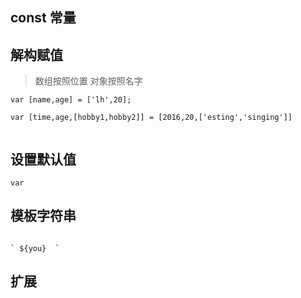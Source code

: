 

## const  常量


## 解构赋值

 > 数组按照位置 对象按照名字

```
var [name,age] = ['lh',20];

var [time,age,[hobby1,hobby2]] = [2016,20,['esting','singing']]


```

## 设置默认值

```
var

```

## 模板字符串

```

` ${you}  `

```

##  扩展



















